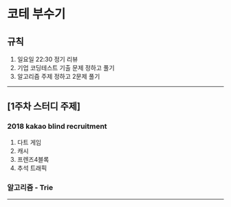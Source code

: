# 코테 부수기

## 규칙
1. 일요일 22:30 정기 리뷰
2. 기업 코딩테스트 기출 문제 정하고 풀기
3. 알고리즘 주제 정하고 2문제 풀기

---
## [1주차 스터디 주제]
### 2018 kakao blind recruitment
1. 다트 게임 
2. 캐시 
3. 프렌즈4블록 
4. 추석 트래픽 

### 알고리즘 - Trie

---